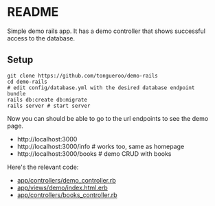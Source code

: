 # README

Simple demo rails app. It has a demo controller that shows successful access to the database.

## Setup

    git clone https://github.com/tongueroo/demo-rails
    cd demo-rails
    # edit config/database.yml with the desired database endpoint
    bundle
    rails db:create db:migrate
    rails server # start server

Now you can should be able to go to the url endpoints to see the demo page.

* http://localhost:3000
* http://localhost:3000/info # works too, same as homepage
* http://localhost:3000/books # demo CRUD with books

Here's the relevant code:

* [app/controllers/demo_controller.rb](app/controllers/demo_controller.rb)
* [app/views/demo/index.html.erb](app/views/demo/index.html.erb)
* [app/controllers/books_controller.rb](app/controllers/books_controller.rb)
